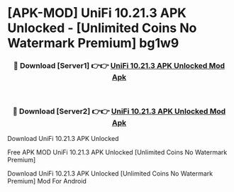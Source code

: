 # [APK-MOD] UniFi 10.21.3 APK Unlocked - [Unlimited Coins No Watermark Premium] bg1w9



<div align="center">
<h3>🔴 Download [Server1] 👉👉 <a href="https://momento.my/?title=UniFi_10.21.3_APK_Unlocked">UniFi 10.21.3 APK Unlocked Mod Apk</a></h3><br>

<h3>🔴 Download [Server2] 👉👉 <a href="https://momento.my/?title=UniFi_10.21.3_APK_Unlocked">UniFi 10.21.3 APK Unlocked Mod Apk</a></h3>
</div>



Download UniFi 10.21.3 APK Unlocked 

Free APK MOD UniFi 10.21.3 APK Unlocked [Unlimited Coins No Watermark Premium]

Download UniFi 10.21.3 APK Unlocked [Unlimited Coins No Watermark Premium] Mod For Android
